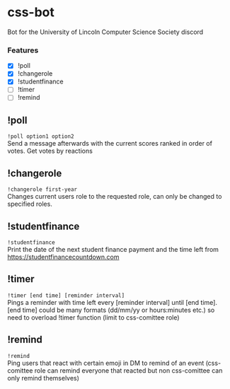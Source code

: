 # css-bot
Bot for the University of Lincoln Computer Science Society discord


### Features

- [x] !poll
- [x] !changerole
- [x] !studentfinance
- [ ] !timer
- [ ] !remind

## !poll
`!poll option1 option2`  
Send a message afterwards with the current scores ranked in order of votes. Get votes by reactions

## !changerole
`!changerole first-year`  
Changes current users role to the requested role, can only be changed to specified roles.

## !studentfinance
`!studentfinance`  
Print the date of the next student finance payment and the time left from https://studentfinancecountdown.com

## !timer
`!timer [end time] [reminder interval]`  
Pings a reminder with time left every [reminder interval] until [end time]. [end time] could be many formats (dd/mm/yy or hours:minutes etc.) so need to overload !timer function (limit to css-comittee role)

## !remind
`!remind`  
Ping users that react with certain emoji in DM to remind of an event (css-comittee role can remind everyone that reacted but non css-comittee can only remind themselves)
